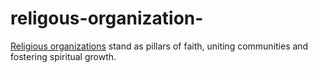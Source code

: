 # religous-organization-
[Religious organizations](churchappnow.com) stand as pillars of faith, uniting communities and fostering spiritual growth.

